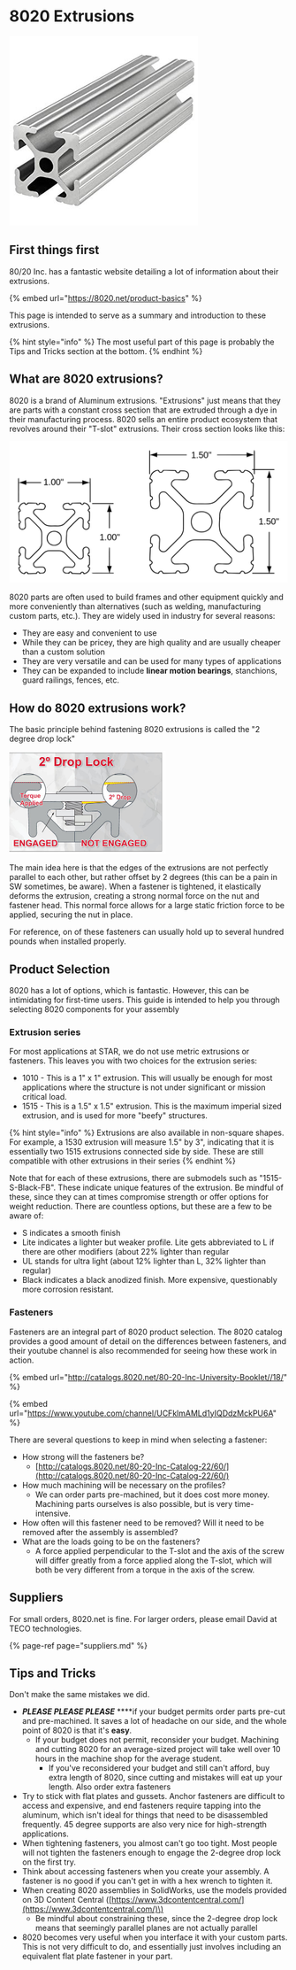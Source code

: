 # 8020 Extrusions

![An 8020 1010 series extrusion](../../.gitbook/assets/image%20%2883%29.png)

## First things first

80/20 Inc. has a fantastic website detailing a lot of information about their extrusions.

{% embed url="https://8020.net/product-basics" %}

This page is intended to serve as a summary and introduction to these extrusions.

{% hint style="info" %}
The most useful part of this page is probably the Tips and Tricks section at the bottom.
{% endhint %}

## What are 8020 extrusions?

8020 is a brand of Aluminum extrusions. "Extrusions" just means that they are parts with a constant cross section that are extruded through a dye in their manufacturing process. 8020 sells an entire product ecosystem that revolves around their "T-slot" extrusions. Their cross section looks like this:

![Cross sections of the 1010 series and 1515 series extrusions](../../.gitbook/assets/image%20%2881%29.png)

8020 parts are often used to build frames and other equipment quickly and more conveniently than alternatives \(such as welding, manufacturing custom parts, etc.\). They are widely used in industry for several reasons:

* They are easy and convenient to use
* While they can be pricey, they are high quality and are usually cheaper than a custom solution
* They are very versatile and can be used for many types of applications
* They can be expanded to include **linear motion bearings**, stanchions, guard railings, fences, etc.

## How do 8020 extrusions work?

The basic principle behind fastening 8020 extrusions is called the "2 degree drop lock"

![The 2 degree drop lock demonstrated](../../.gitbook/assets/image%20%2844%29.png)

The main idea here is that the edges of the extrusions are not perfectly parallel to each other, but rather offset by 2 degrees \(this can be a pain in SW sometimes, be aware\). When a fastener is tightened, it elastically deforms the extrusion, creating a strong normal force on the nut and fastener head. This normal force allows for a large static friction force to be applied, securing the nut in place.

For reference, on of these fasteners can usually hold up to several hundred pounds when installed properly.

## Product Selection

8020 has a lot of options, which is fantastic. However, this can be intimidating for first-time users. This guide is intended to help you through selecting 8020 components for your assembly

### Extrusion series

For most applications at STAR, we do not use metric extrusions or fasteners. This leaves you with two choices for the extrusion series:

* 1010 - This is a 1" x 1" extrusion. This will usually be enough for most applications where the structure is not under significant or mission critical load.
* 1515 - This is a 1.5" x 1.5" extrusion. This is the maximum imperial sized extrusion, and is used for more "beefy" structures.

{% hint style="info" %}
Extrusions are also available in non-square shapes. For example, a 1530 extrusion will measure 1.5" by 3", indicating that it is essentially two 1515 extrusions connected side by side. These are still compatible with other extrusions in their series
{% endhint %}

Note that for each of these extrusions, there are submodels such as "1515-S-Black-FB". These indicate unique features of the extrusion. Be mindful of these, since they can at times compromise strength or offer options for weight reduction. There are countless options, but these are a few to be aware of:

* S indicates a smooth finish
* Lite indicates a lighter but weaker profile. Lite gets abbreviated to L if there are other modifiers \(about 22% lighter than regular
* UL stands for ultra light \(about 12% lighter than L, 32% lighter than regular\)
* Black indicates a black anodized finish. More expensive, questionably more corrosion resistant.

### Fasteners

Fasteners are an integral part of 8020 product selection. The 8020 catalog provides a good amount of detail on the differences between fasteners, and their youtube channel is also recommended for seeing how these work in action.

{% embed url="http://catalogs.8020.net/80-20-Inc-University-Booklet//18/" %}

{% embed url="https://www.youtube.com/channel/UCFklmAMLd1yIQDdzMckPU6A" %}

There are several questions to keep in mind when selecting a fastener:

* How strong will the fasteners be?
  * [http://catalogs.8020.net/80-20-Inc-Catalog-22/60/](http://catalogs.8020.net/80-20-Inc-Catalog-22/60/)
* How much machining will be necessary on the profiles?
  * We can order parts pre-machined, but it does cost more money. Machining parts ourselves is also possible, but is very time-intensive.
* How often will this fastener need to be removed? Will it need to be removed after the assembly is assembled?
* What are the loads going to be on the fasteners?
  * A force applied perpendicular to the T-slot and the axis of the screw will differ greatly from a force applied along the T-slot, which will both be very different from a torque in the axis of the screw.

## Suppliers

For small orders, 8020.net is fine. For larger orders, please email David at TECO technologies.

{% page-ref page="suppliers.md" %}

## Tips and Tricks

Don't make the same mistakes we did.

* _**PLEASE PLEASE PLEASE**_ ****if your budget permits order parts pre-cut and pre-machined. It saves a lot of headache on our side, and the whole point of 8020 is that it's **easy**.
  * If your budget does not permit, reconsider your budget. Machining and cutting 8020 for an average-sized project will take well over 10 hours in the machine shop for the average student.
    * If you've reconsidered your budget and still can't afford, buy extra length of 8020, since cutting and mistakes will eat up your length. Also order extra fasteners
* Try to stick with flat plates and gussets. Anchor fasteners are difficult to access and expensive, and end fasteners require tapping into the aluminum, which isn't ideal for things that need to be disassembled frequently. 45 degree supports are also very nice for high-strength applications.
* When tightening fasteners, you almost can't go too tight. Most people will not tighten the fasteners enough to engage the 2-degree drop lock on the first try.
* Think about accessing fasteners when you create your assembly. A fastener is no good if you can't get in with a hex wrench to tighten it.
* When creating 8020 assemblies in SolidWorks, use the models provided on 3D Content Central \([https://www.3dcontentcentral.com/](https://www.3dcontentcentral.com/)\)
  * Be mindful about constraining these, since the 2-degree drop lock means that seemingly parallel planes are not actually parallel
* 8020 becomes very useful when you interface it with your custom parts. This is not very difficult to do, and essentially just involves including an equivalent flat plate fastener in your part.

